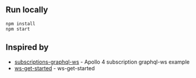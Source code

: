 ## Run locally

```shell
npm install
npm start
```

## Inspired by

- [subscriptions-graphql-ws] - Apollo 4 subscription graphql-ws example
- [ws-get-started] - ws-get-started


[subscriptions-graphql-ws]: <https://github.com/apollographql/docs-examples/tree/main/apollo-server/v4/subscriptions-graphql-ws>
[ws-get-started]: <https://the-guild.dev/graphql/ws/get-started>
